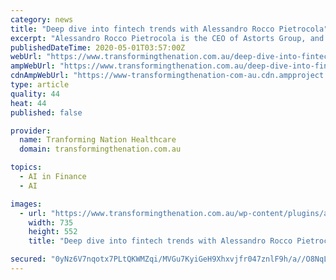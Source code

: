 ```yaml
---
category: news
title: "Deep dive into fintech trends with Alessandro Rocco Pietrocola"
excerpt: "Alessandro Rocco Pietrocola is the CEO of Astorts Group, and is a successful entrepreneur based out of London who operates businesses all around the world including in Eastern"
publishedDateTime: 2020-05-01T03:57:00Z
webUrl: "https://www.transformingthenation.com.au/deep-dive-into-fintech-trends-with-alessandro-rocco-pietrocola/"
ampWebUrl: "https://www.transformingthenation.com.au/deep-dive-into-fintech-trends-with-alessandro-rocco-pietrocola/amp/"
cdnAmpWebUrl: "https://www-transformingthenation-com-au.cdn.ampproject.org/c/s/www.transformingthenation.com.au/deep-dive-into-fintech-trends-with-alessandro-rocco-pietrocola/amp/"
type: article
quality: 44
heat: 44
published: false

provider:
  name: Tranforming Nation Healthcare
  domain: transformingthenation.com.au

topics:
  - AI in Finance
  - AI

images:
  - url: "https://www.transformingthenation.com.au/wp-content/plugins/accelerated-mobile-pages/images/SD-default-image.png"
    width: 735
    height: 552
    title: "Deep dive into fintech trends with Alessandro Rocco Pietrocola"

secured: "0yNz6V7nqotx7PLtQKWMZqi/MVGu7KyiGeH9Xhxvjfr047znlF9h/a//O8NqLAR1y6UArsDJDKPBFiaxB6V46JYIyfg7Tdq6OESh+2KPFyuMjgYQRkHsfvXPTCuHDksPveG2ERgdTvBDBdEokPJZaIZkGHLh1Lym391SUcI/Qy/0ogL4kl7yHs70X2fiIqYJgMKhHKByp1sEqUDAWtGXE5YriXXjWIybfDACjETCPnwwYhK2q6cYpUAYGWHo0oEh4PzGSUI4EB7WsHte5usvlI0iT9OpMYogQLvff2/QnzP2IJB80um1g2Z0ZGxB7qMA;F1+dmt6sTqa6jO/jv+nFFw=="
---
```


